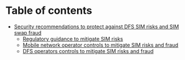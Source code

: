 # Table of contents

* [Security recommendations to protect against DFS SIM risks and SIM swap fraud](README.md)
  * [Regulatory guidance to mitigate SIM risks](security-recommendations-to-protect-against-dfs-sim-risks-and-sim-swap-fraud/regulatory-guidance-to-mitigate-sim-risks.md)
  * [Mobile network operator controls to mitigate SIM risks and fraud](security-recommendations-to-protect-against-dfs-sim-risks-and-sim-swap-fraud/mobile-network-operator-controls-to-mitigate-sim-risks-and-fraud.md)
  * [DFS operators controls to mitigate SIM risks and fraud](security-recommendations-to-protect-against-dfs-sim-risks-and-sim-swap-fraud/dfs-operators-controls-to-mitigate-sim-risks-and-fraud.md)
